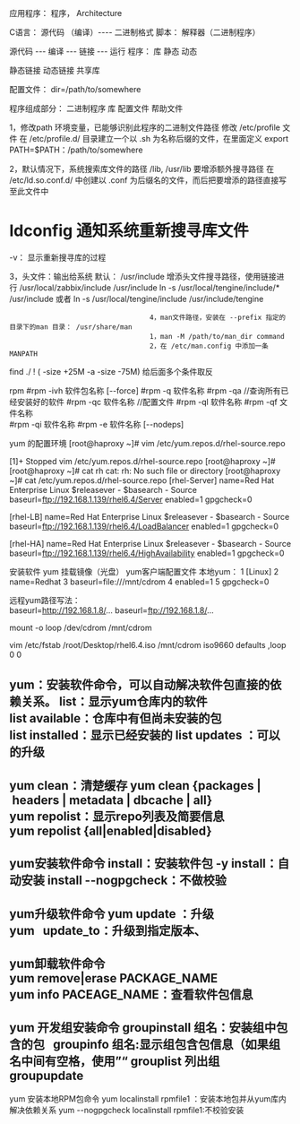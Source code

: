 应用程序：
程序， Architecture

C语言：    源代码 （编译）---- 二进制格式
脚本： 解释器（二进制程序）

源代码 --- 编译 --- 链接 --- 运行
程序：
库
静态
动态

静态链接
动态链接
共享库


配置文件：
dir=/path/to/somewhere

程序组成部分：
二进制程序
库
配置文件
帮助文件



1，修改path 环境变量，已能够识别此程序的二进制文件路径
修改 /etc/profile 文件
在 /etc/profile.d/ 目录建立一个以 .sh 为名称后缀的文件，在里面定义 export PATH=$PATH：/path/to/somewhere

2，默认情况下，系统搜索库文件的路径 /lib,  /usr/lib  要增添额外搜寻路径
在 /etc/ld.so.conf.d/ 中创建以 .conf  为后缀名的文件，而后把要增添的路径直接写至此文件中
#   ldconfig  通知系统重新搜寻库文件
-v： 显示重新搜寻库的过程

3，头文件：输出给系统
默认： /usr/include
增添头文件搜寻路径，使用链接进行
/usr/local/zabbix/include   /usr/include
ln -s   /usr/local/tengine/include/*   /usr/include  或者
									   ln -s  /usr/local/tengine/include   /usr/include/tengine    

									   4，man文件路径，安装在 --prefix 指定的目录下的man 目录： /usr/share/man
									   1，man -M /path/to/man_dir command
									   2，在 /etc/man.config 中添加一条 MANPATH


find ./  ! \( -size +25M  -a  -size -75M\)                   给后面多个条件取反

rpm
#rpm   -ivh  软件包名称   [--force]
#rpm   -q  软件名称
#rpm  -qa                           //查询所有已经安装好的软件 
#rpm  -qc    软件名称                   //配置文件
#rpm  -ql     软件名称
#rpm  -qf    文件名称      
#rpm  -qi     软件名称
#rpm  -e    软件名称   [--nodeps]


yum  的配置环境
[root@haproxy ~]# vim /etc/yum.repos.d/rhel-source.repo 

[1]+  Stopped                 vim /etc/yum.repos.d/rhel-source.repo
[root@haproxy ~]# 
[root@haproxy ~]# cat rh
cat: rh: No such file or directory
[root@haproxy ~]# cat /etc/yum.repos.d/rhel-source.repo 
[rhel-Server]
name=Red Hat Enterprise Linux $releasever - $basearch - Source
baseurl=ftp://192.168.1.139/rhel6.4/Server
enabled=1
gpgcheck=0


[rhel-LB]
name=Red Hat Enterprise Linux $releasever - $basearch - Source
baseurl=ftp://192.168.1.139/rhel6.4/LoadBalancer
enabled=1
gpgcheck=0


[rhel-HA]
name=Red Hat Enterprise Linux $releasever - $basearch - Source
baseurl=ftp://192.168.1.139/rhel6.4/HighAvailability
enabled=1
gpgcheck=0


安装软件
yum
挂载镜像（光盘）
yum客户端配置文件
本地yum：
1 [Linux]
2 name=Redhat
3 baseurl=file:///mnt/cdrom
4 enabled=1
5 gpgcheck=0

远程yum路径写法：        
baseurl=http://192.168.1.8/...
baseurl=ftp://192.168.1.8/...



mount -o loop /dev/cdrom /mnt/cdrom 

vim /etc/fstab
/root/Desktop/rhel6.4.iso           /mnt/cdrom              iso9660 defaults    ,loop   0 0 



yum：安装软件命令，可以自动解决软件包直接的依赖关系。
list：显示yum仓库内的软件
list available：仓库中有但尚未安装的包
list installed：显示已经安装的
list updates ：可以的升级
------------------------------------------------------------------------------------------
yum clean：清楚缓存
yum clean {packages | headers | metadata | dbcache | all}
yum repolist：显示repo列表及简要信息
yum repolist {all|enabled|disabled}
---------------------------------------------------------------
yum安装软件命令
install：安装软件包
-y install：自动安装
install --nogpgcheck：不做校验
------------------------------------------------------------------------------------------
yum升级软件命令
yum update ：升级
yum   update_to：升级到指定版本、
-----------------------------------------------------------------------------------------
yum卸载软件命令
yum remove|erase PACKAGE_NAME
yum info PACEAGE_NAME：查看软件包信息
------------------------------------------------------------------------------------------
yum 开发组安装命令
groupinstall 组名：安装组中包含的包  
groupinfo 组名:显示组包含包信息（如果组名中间有空格，使用”“
grouplist 列出组    
groupupdate
-------------------------------------------------------------------------------------------
yum 安装本地RPM包命令
yum localinstall rpmfile1 ：安装本地包并从yum库内解决依赖关系
yum --nogpgcheck localinstall rpmfile1:不校验安装
